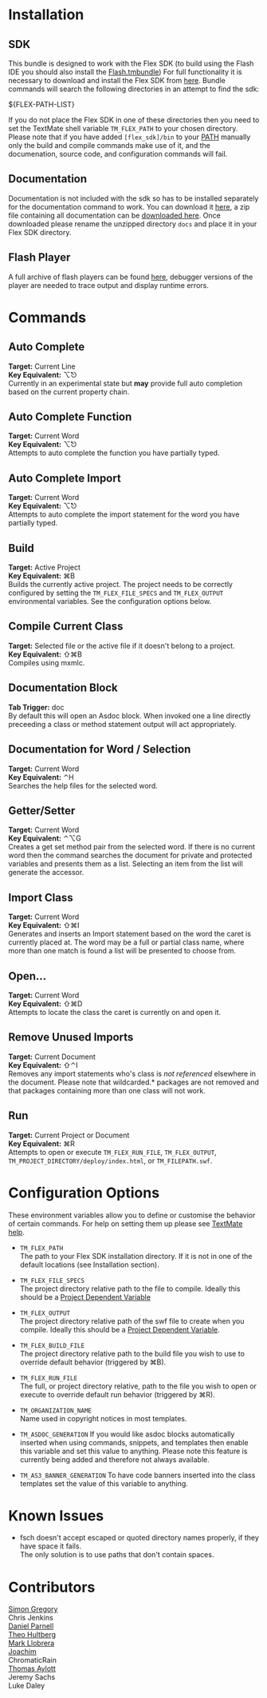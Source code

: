 # Installation

## SDK

This bundle is designed to work with the Flex SDK (to build using the Flash IDE you should also install the [Flash.tmbundle](http://github.com/simongregory/flash-tmbundle/tree/master)) For full functionality it is necessary to download and install the Flex SDK from [here](http://www.adobe.com/products/flex/flexdownloads/). Bundle commands will search the following directories in an attempt to find the sdk:

${FLEX-PATH-LIST}

If you do not place the Flex SDK in one of these directories then you need to set the TextMate shell variable `TM_FLEX_PATH` to your chosen directory. Please note that if you have added `[flex_sdk]/bin` to your [PATH](http://en.wikipedia.org/wiki/Environment_variable#Examples_of_UNIX_environment_variables) manually only the build and compile commands make use of it, and the documenation, source code, and configuration commands will fail.

## Documentation 

Documentation is not included with the sdk so has to be installed separately for the documentation command to work. You can download it [here](http://www.adobe.com/support/documentation/en/flex/), a zip file containing all documentation can be [downloaded here](http://www.adobe.com/go/flex_documentation_zip). Once downloaded please rename the unzipped directory `docs` and place it in your Flex SDK directory.

## Flash Player
 
A full archive of flash players can be found [here](http://www.adobe.com/go/tn_14266),
debugger versions of the player are needed to trace output and display runtime errors.  

# Commands

## Auto Complete

**Target:** Current Line  
**Key Equivalent:**  ⌥⎋  
Currently in an experimental state but **may** provide full auto completion based on the current property chain.

## Auto Complete Function

**Target:** Current Word  
**Key Equivalent:**  ⌥⎋  
Attempts to auto complete the function you have partially typed.

## Auto Complete Import

**Target:** Current Word  
**Key Equivalent:**  ⌥⎋  
Attempts to auto complete the import statement for the word you have partially typed.

## Build

**Target:** Active Project  
**Key Equivalent:**  ⌘B  
Builds the currently active project. The project needs to be correctly configured by setting the `TM_FLEX_FILE_SPECS` and `TM_FLEX_OUTPUT` environmental variables. See the configuration options below.

## Compile Current Class

**Target:** Selected file or the active file if it doesn't belong to a project.  
**Key Equivalent:** ⇧⌘B  
Compiles using mxmlc.

## Documentation Block 

**Tab Trigger:** doc  
By default this will open an Asdoc block. When invoked one a line directly preceeding a class or method statement output will act appropriately.

## Documentation for Word / Selection

**Target:** Current Word  
**Key Equivalent:** ⌃H  
Searches the help files for the selected word. 

## Getter/Setter

**Target:** Current Word  
**Key Equivalent:** ⌃⌥G  
Creates a get set method pair from the selected word. If there is no current word then the command searches the document for private and protected variables and presents them as a list. Selecting an item from the list will generate the accessor.

## Import Class 

**Target:** Current Word  
**Key Equivalent:** ⇧⌘I  
Generates and inserts an Import statement based on the word the caret is currently placed at. The word may be a full or partial class name, where more than one match is found a list will be presented to choose from.

## Open...

**Target:** Current Word  
**Key Equivalent:** ⇧⌘D  
Attempts to locate the class the caret is currently on and open it.  

## Remove Unused Imports

**Target:** Current Document  
**Key Equivalent:**	⇧⌃I  
Removes any import statements who's class is *not referenced* elsewhere in the document. Please note that wildcarded.* packages are not removed and that packages containing more than one class will not work.

## Run

**Target:** Current Project or Document  
**Key Equivalent:**	⌘R  
Attempts to open or execute `TM_FLEX_RUN_FILE`, `TM_FLEX_OUTPUT`, `TM_PROJECT_DIRECTORY/deploy/index.html`, or `TM_FILEPATH.swf`.

# Configuration Options

These environment variables allow you to define or customise the behavior of certain commands. For help on setting them up please see [TextMate help](?environment_variables).

* `TM_FLEX_PATH`  
The path to your Flex SDK installation directory. If it is not in one of the default locations (see Installation section).

* `TM_FLEX_FILE_SPECS`  
The project directory relative path to the file to compile. Ideally this should be a [Project Dependent Variable](?project_dependent_variables)

* `TM_FLEX_OUTPUT`  
The project directory relative path of the swf file to create when you compile. Ideally this should be a [Project Dependent Variable](?project_dependent_variables).

* `TM_FLEX_BUILD_FILE`  
The project directory relative path to the build file you wish to use to override default behavior (triggered by  ⌘B).

* `TM_FLEX_RUN_FILE`  
The full, or project directory relative, path to the file you wish to open or execute to override default run behavior (triggered by  ⌘R).

* `TM_ORGANIZATION_NAME`  
Name used in copyright notices in most templates.

* `TM_ASDOC_GENERATION`
If you would like asdoc blocks automatically inserted when using commands, snippets, and templates then enable this variable and set this value to anything. Please note this feature is currently being added and therefore not always available.

* `TM_AS3_BANNER_GENERATION`
To have code banners inserted into the class templates set the value of this variable to anything.

# Known Issues

* fsch doesn't accept escaped or quoted directory names properly, if they have space it fails.  
The only solution is to use paths that don't contain spaces.

# Contributors

[Simon Gregory](http://blog.simongregory.com)  
Chris Jenkins  
[Daniel Parnell](http://blog.danielparnell.com/?p=22)  
[Theo Hultberg](http://blog.iconara.net/2007/02/23/textmate-flex-tips/)  
[Mark Llobrera](http://www.dirtystylus.com/blog/)  
[Joachim](http://www.4d.be/)  
ChromaticRain  
[Thomas Aylott](http://subtlegradient.com/)  
Jeremy Sachs   
Luke Daley
